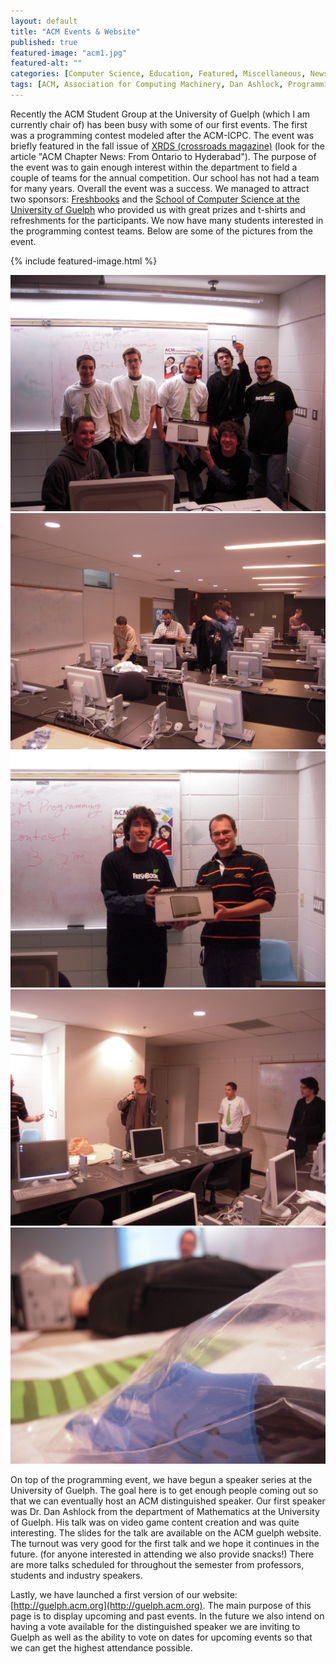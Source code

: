 ```yaml
---
layout: default
title: "ACM Events & Website"
published: true
featured-image: "acm1.jpg"
featured-alt: ""
categories: [Computer Science, Education, Featured, Miscellaneous, News]
tags: [ACM, Association for Computing Machinery, Dan Ashlock, Programming Contest, Speaker Series, University of Guelph, Website]
---
```


Recently the ACM Student Group at the University of Guelph (which I am currently chair of) has been busy with some of our first events. The first was a programming contest modeled after the ACM-ICPC. The event was briefly featured in the fall issue of [XRDS (crossroads magazine)](http://mags.acm.org/crossroads/fall2010?pg=1#pg1) (look for the article "ACM Chapter News: From Ontario to Hyderabad"). The purpose of the event was to gain enough interest within the department to field a couple of teams for the annual competition. Our school has not had a team for many years. Overall the event was a success. We managed to attract two sponsors: [Freshbooks](https://www.freshbooks.com/) and the [School of Computer Science at the University of Guelph](https://www.uoguelph.ca/computing/) who provided us with great prizes and t-shirts and refreshments for the participants. We now have many students interested in the programming contest teams. Below are some of the pictures from the event.

{% include featured-image.html %}

![](/assets/img/acm2.jpg)
![](/assets/img/acm3.jpg)
![](/assets/img/acm4.jpg)
![](/assets/img/acm5.jpg)
![](/assets/img/acm6.jpg)

On top of the programming event, we have begun a speaker series at the University of Guelph. The goal here is to get enough people coming out so that we can eventually host an ACM distinguished speaker. Our first speaker was Dr. Dan Ashlock from the department of Mathematics at the University of Guelph. His talk was on video game content creation and was quite interesting. The slides for the talk are available on the ACM guelph website. The turnout was very good for the first talk and we hope it continues in the future. (for anyone interested in attending we also provide snacks!) There are more talks scheduled for throughout the semester from professors, students and industry speakers.

Lastly, we have launched a first version of our website: [http://guelph.acm.org](http://guelph.acm.org). The main purpose of this page is to display upcoming and past events. In the future we also intend on having a vote available for the distinguished speaker we are inviting to Guelph as well as the ability to vote on dates for upcoming events so that we can get the highest attendance possible.
